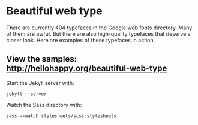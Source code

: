 # Beautiful web type

There are currently 404 typefaces in the Google web fonts directory. Many of them are awful. But there are also high-quality typefaces that deserve a closer look. Here are examples of these typefaces in action.

## View the samples: http://hellohappy.org/beautiful-web-type

Start the Jekyll server with:

    jekyll --server

Watch the Sass directory with:

    sass --watch stylesheets/scss:stylesheets

